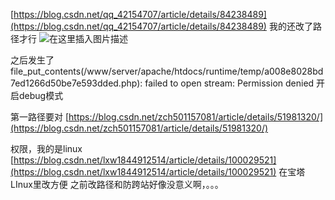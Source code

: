 ﻿[https://blog.csdn.net/qq_42154707/article/details/84238489](https://blog.csdn.net/qq_42154707/article/details/84238489)
我的还改了路径才行
![在这里插入图片描述](http://img.yayi.site/csdn/20191116085523312.png-watermaskStyle)


之后发生了
file_put_contents(/www/server/apache/htdocs/runtime/temp/a008e8028bd7ed1266d50be7e593dded.php): failed to open stream: Permission denied
开启debug模式

第一路径要对
[https://blog.csdn.net/zch501157081/article/details/51981320/](https://blog.csdn.net/zch501157081/article/details/51981320/)

权限，我的是linux
[https://blog.csdn.net/lxw1844912514/article/details/100029521](https://blog.csdn.net/lxw1844912514/article/details/100029521)
在宝塔LInux里改方便
之前改路径和防跨站好像没意义啊，。。。
